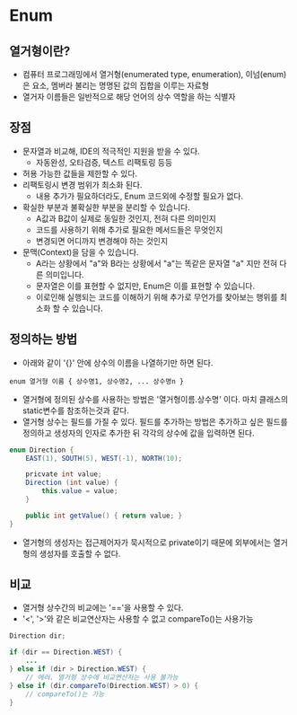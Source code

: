 # Enum

## 열거형이란? 
 - 컴퓨터 프로그래밍에서 열거형(enumerated type, enumeration), 이넘(enum)은  요소, 멤버라 불리는 명명된 값의 집합을 이루는 자료형 
 - 열거자 이름들은 일반적으로 해당 언어의 상수 역할을 하는 식별자

## 장점
- 문자열과 비교해, IDE의 적극적인 지원을 받을 수 있다.
    - 자동완성, 오타검증, 텍스트 리팩토링 등등 
- 허용 가능한 값들을 제한할 수 있다.
- 리팩토링시 변경 범위가 최소화 된다.
   - 내용 추가가 필요하더라도, Enum 코드외에 수정할 필요가 없다.
- 확실한 부분과 불확실한 부분을 분리할 수 있습니다.
   - A값과 B값이 실제로 동일한 것인지, 전혀 다른 의미인지
   - 코드를 사용하기 위해 추가로 필요한 메서드들은 무엇인지
   - 변경되면 어디까지 변경해야 하는 것인지
- 문맥(Context)을 담을 수 있습니다.
  - A라는 상황에서 "a"와 B라는 상황에서 "a"는 똑같은 문자열 "a" 지만 전혀 다른 의미입니다.
  - 문자열은 이를 표현할 수 없지만, Enum은 이를 표현할 수 있습니다.
  - 이로인해 실행되는 코드를 이해하기 위해 추가로 무언가를 찾아보는 행위를 최소화 할 수 있습니다.

## 정의하는 방법
- 아래와 같이 '{}' 안에 상수의 이름을 나열하기만 하면 된다.
```
enum 열거형 이름 { 상수명1, 상수명2, ... 상수명n }
```
- 열거형에 정의된 상수를 사용하는 방법은 '열거형이름.상수명' 이다. 마치 클래스의 static변수를 참조하는것과 같다.
- 열거형 상수는 필드를 가질 수 있다. 필드를 추가하는 방법은 추가하고 싶은 필드를 정의하고 생성자의 인자로 추가한 뒤 각각의 상수에 값을 입력하면 된다.
```java
enum Direction {
    EAST(1), SOUTH(5), WEST(-1), NORTH(10);

    pricvate int value;
    Direction (int value) {
        this.value = value; 
    }

    public int getValue() { return value; }
}
```
- 열거형의 생성자는 접근제어자가 묵시적으로 private이기 때문에 외부에서는 열거형의 생성자를 호출할 수 없다.

## 비교
 - 열거형 상수간의 비교에는 '=='을 사용할 수 있다.
 -  '<', '>'와 같은 비교연산자는 사용할 수 없고 compareTo()는 사용가능
```java
Direction dir;

if (dir == Direction.WEST) {
	...
} else if (dir > Direction.WEST) {
	// 에러. 열거형 상수에 비교연산자는 사용 불가능
} else if (dir.compareTo(Direction.WEST) > 0) {
	// compareTo()는 가능
}
```
